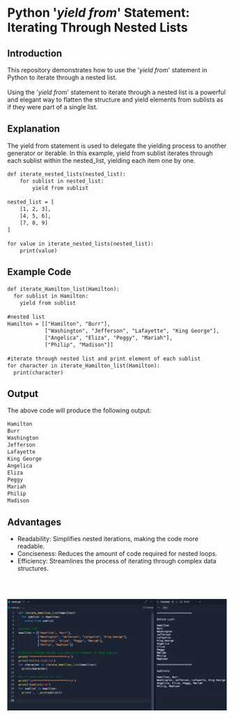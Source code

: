# Python '*yield from*' Statement: Iterating Through Nested Lists

## Introduction
This repository demonstrates how to use the '*yield from*' statement in Python to iterate through a nested list. 
<br>
<br>
Using the '*yield from*' statement to iterate through a nested list is a powerful and elegant way to flatten the structure and yield elements from sublists as if they were part of a single list.

## Explanation
The yield from statement is used to delegate the yielding process to another generator or iterable. 
In this example, yield from sublist iterates through each sublist within the nested_list, yielding each item one by one.
```
def iterate_nested_lists(nested_list):
    for sublist in nested_list:
        yield from sublist

nested_list = [
    [1, 2, 3],
    [4, 5, 6],
    [7, 8, 9]
]

for value in iterate_nested_lists(nested_list):
    print(value)
```

## Example Code
```
def iterate_Hamilton_list(Hamilton):
  for sublist in Hamilton:
    yield from sublist

#nested list
Hamilton = [["Hamilton", "Burr"], 
            ["Washington", "Jefferson", "Lafayette", "King George"],
            ["Angelica", "Eliza", "Peggy", "Mariah"],
            ["Philip", "Madison"]]

#iterate through nested list and print element of each sublist
for character in iterate_Hamilton_list(Hamilton):
  print(character)
```

## Output
The above code will produce the following output:
```
Hamilton
Burr
Washington
Jefferson
Lafayette
King George
Angelica
Eliza
Peggy
Mariah
Philip
Madison
```

## Advantages
- Readability: Simplifies nested iterations, making the code more readable.
- Conciseness: Reduces the amount of code required for nested loops.
- Efficiency: Streamlines the process of iterating through complex data structures.

<br>
<br>

![code](https://github.com/trixiahorner/yield_from/blob/main/images/hamilton.png?raw=true)



